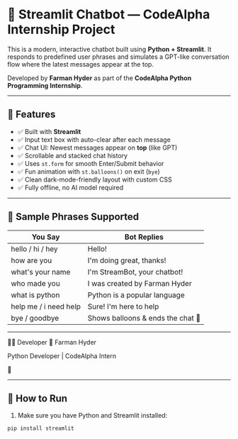 # 🤖 Streamlit Chatbot — CodeAlpha Internship Project

This is a modern, interactive chatbot built using **Python + Streamlit**. It responds to predefined user phrases and simulates a GPT-like conversation flow where the latest messages appear at the top.

Developed by **Farman Hyder** as part of the **CodeAlpha Python Programming Internship**.

---

## 📌 Features

- ✅ Built with **Streamlit**
- ✅ Input text box with auto-clear after each message
- ✅ Chat UI: Newest messages appear on **top** (like GPT)
- ✅ Scrollable and stacked chat history
- ✅ Uses `st.form` for smooth Enter/Submit behavior
- ✅ Fun animation with `st.balloons()` on exit (`bye`)
- ✅ Clean dark-mode-friendly layout with custom CSS
- ✅ Fully offline, no AI model required

---

## 🧠 Sample Phrases Supported

| You Say                  | Bot Replies                          |
|--------------------------|--------------------------------------|
| hello / hi / hey         | Hello!                               |
| how are you              | I'm doing great, thanks!             |
| what's your name         | I'm StreamBot, your chatbot!         |
| who made you             | I was created by Farman Hyder        |
| what is python           | Python is a popular language         |
| help me / i need help    | Sure! I'm here to help               |
| bye / goodbye            | Shows balloons & ends the chat 🎈    |

---
👨‍💻 Developer
👤 Farman Hyder

Python Developer | CodeAlpha Intern

💼

---
## 🚀 How to Run

1. Make sure you have Python and Streamlit installed:

```bash
pip install streamlit

